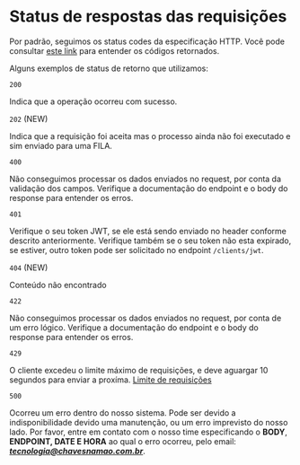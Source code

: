 # Status de respostas das requisições
Por padrão, seguimos os status codes da especificação HTTP. Você pode consultar [este link](https://developer.mozilla.org/en-US/docs/Web/HTTP/Status) para entender os códigos retornados.

Alguns exemplos de status de retorno que utilizamos:

`200`

Indica que a operação ocorreu com sucesso.

`202` (NEW)

Indica que a requisição foi aceita mas o processo ainda não foi executado e sim enviado para uma FILA.

`400`

Não conseguimos processar os dados enviados no request, por conta da validação dos campos. Verifique a documentação do endpoint e o body do response para entender os erros.

`401`

Verifique o seu token JWT, se ele está sendo enviado no header conforme descrito anteriormente. Verifique também se o seu token não esta expirado, se estiver, outro token pode ser solicitado no endpoint `/clients/jwt`.

`404` (NEW)

Conteúdo não encontrado

`422`

Não conseguimos processar os dados enviados no request, por conta de um erro lógico. Verifique a documentação do endpoint e o body do response para entender os erros.

`429`

O cliente excedeu o limite máximo de requisições, e deve aguargar 10 segundos para enviar a proxíma. [Limite de requisições](limit-requests.md)

`500`

Ocorreu um erro dentro do nosso sistema. Pode ser devido a indisponibilidade devido uma manutenção, ou um erro imprevisto do nosso lado. Por favor, entre em contato com o nosso time especificando o **BODY**, **ENDPOINT,  DATE E HORA** ao qual o erro ocorreu, pelo email: ***tecnologia@chavesnamao.com.br***.